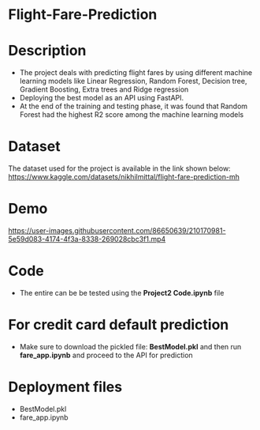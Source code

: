 # Flight-Fare-Prediction

# Description

- The project deals with predicting flight fares by using different machine learning models like Linear Regression, Random Forest, Decision tree, Gradient Boosting, Extra trees and Ridge regression 
- Deploying the best model as an API using FastAPI. 
- At the end of the training and testing phase, it was found that Random Forest had the highest R2 score among the machine learning models

# Dataset

The dataset used for the project is available in the link shown below:
 https://www.kaggle.com/datasets/nikhilmittal/flight-fare-prediction-mh


# Demo
 
https://user-images.githubusercontent.com/86650639/210170981-5e59d083-4174-4f3a-8338-269028cbc3f1.mp4


# Code

- The entire can be be tested using the **Project2 Code.ipynb** file 

# For credit card default prediction

- Make sure to download the pickled file: **BestModel.pkl** and then run **fare_app.ipynb** and proceed to the API for prediction

# Deployment files

- BestModel.pkl
- fare_app.ipynb
